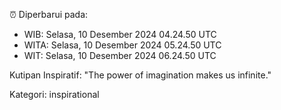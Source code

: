 ⏰ Diperbarui pada:
- WIB: Selasa, 10 Desember 2024 04.24.50 UTC
- WITA: Selasa, 10 Desember 2024 05.24.50 UTC
- WIT: Selasa, 10 Desember 2024 06.24.50 UTC

Kutipan Inspiratif:
"The power of imagination makes us infinite."


Kategori: inspirational

